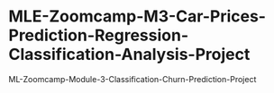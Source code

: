 # MLE-Zoomcamp-M3-Car-Prices-Prediction-Regression-Classification-Analysis-Project
ML-Zoomcamp-Module-3-Classification-Churn-Prediction-Project

